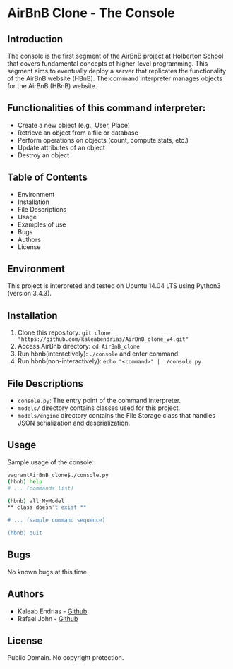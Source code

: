 # AirBnB Clone - The Console

## Introduction
The console is the first segment of the AirBnB project at Holberton School that covers fundamental concepts of higher-level programming. This segment aims to eventually deploy a server that replicates the functionality of the AirBnB website (HBnB). The command interpreter manages objects for the AirBnB (HBnB) website.

## Functionalities of this command interpreter:
- Create a new object (e.g., User, Place)
- Retrieve an object from a file or database
- Perform operations on objects (count, compute stats, etc.)
- Update attributes of an object
- Destroy an object

## Table of Contents
- Environment
- Installation
- File Descriptions
- Usage
- Examples of use
- Bugs
- Authors
- License

## Environment
This project is interpreted and tested on Ubuntu 14.04 LTS using Python3 (version 3.4.3).

## Installation
1. Clone this repository: `git clone "https://github.com/kaleabendrias/AirBnB_clone_v4.git"`
2. Access AirBnb directory: `cd AirBnB_clone`
3. Run hbnb(interactively): `./console` and enter command
4. Run hbnb(non-interactively): `echo "<command>" | ./console.py`

## File Descriptions
- `console.py`: The entry point of the command interpreter.
- `models/` directory contains classes used for this project.
- `models/engine` directory contains the File Storage class that handles JSON serialization and deserialization.

## Usage
Sample usage of the console:

```bash
vagrantAirBnB_clone$./console.py
(hbnb) help
# ... (commands list)

(hbnb) all MyModel
** class doesn't exist **

# ... (sample command sequence)

(hbnb) quit
```

## Bugs
No known bugs at this time.

## Authors
- Kaleab Endrias - [Github](https://github.com/kaleabendrias)
- Rafael John - [Github](https://github.com/RafaelJohn9)

## License
Public Domain. No copyright protection.